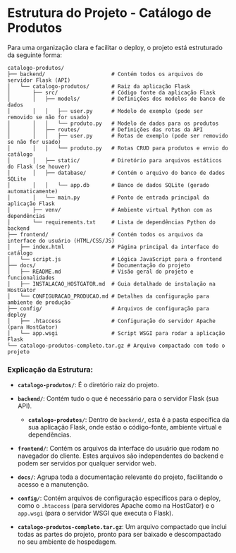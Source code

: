 # Estrutura do Projeto - Catálogo de Produtos

Para uma organização clara e facilitar o deploy, o projeto está estruturado da seguinte forma:

```
catalogo-produtos/
├── backend/                     # Contém todos os arquivos do servidor Flask (API)
│   └── catalogo-produtos/       # Raiz da aplicação Flask
│       ├── src/                 # Código fonte da aplicação Flask
│       │   ├── models/          # Definições dos modelos de banco de dados
│       │   │   ├── user.py      # Modelo de exemplo (pode ser removido se não for usado)
│       │   │   └── produto.py   # Modelo de dados para os produtos
│       │   ├── routes/          # Definições das rotas da API
│       │   │   ├── user.py      # Rotas de exemplo (pode ser removido se não for usado)
│       │   │   └── produto.py   # Rotas CRUD para produtos e envio do catálogo
│       │   ├── static/          # Diretório para arquivos estáticos do Flask (se houver)
│       │   ├── database/        # Contém o arquivo do banco de dados SQLite
│       │   │   └── app.db       # Banco de dados SQLite (gerado automaticamente)
│       │   └── main.py          # Ponto de entrada principal da aplicação Flask
│       ├── venv/                # Ambiente virtual Python com as dependências
│       └── requirements.txt     # Lista de dependências Python do backend
├── frontend/                    # Contém todos os arquivos da interface do usuário (HTML/CSS/JS)
│   ├── index.html               # Página principal da interface do catálogo
│   └── script.js                # Lógica JavaScript para o frontend
├── docs/                        # Documentação do projeto
│   ├── README.md                # Visão geral do projeto e funcionalidades
│   ├── INSTALACAO_HOSTGATOR.md  # Guia detalhado de instalação na HostGator
│   └── CONFIGURACAO_PRODUCAO.md # Detalhes da configuração para ambiente de produção
├── config/                      # Arquivos de configuração para deploy
│   ├── .htaccess                # Configuração do servidor Apache (para HostGator)
│   └── app.wsgi                 # Script WSGI para rodar a aplicação Flask
└── catalogo-produtos-completo.tar.gz # Arquivo compactado com todo o projeto
```

### Explicação da Estrutura:

- **`catalogo-produtos/`**: É o diretório raiz do projeto.

- **`backend/`**: Contém tudo o que é necessário para o servidor Flask (sua API).
    - **`catalogo-produtos/`**: Dentro de `backend/`, esta é a pasta específica da sua aplicação Flask, onde estão o código-fonte, ambiente virtual e dependências.

- **`frontend/`**: Contém os arquivos da interface do usuário que rodam no navegador do cliente. Estes arquivos são independentes do backend e podem ser servidos por qualquer servidor web.

- **`docs/`**: Agrupa toda a documentação relevante do projeto, facilitando o acesso e a manutenção.

- **`config/`**: Contém arquivos de configuração específicos para o deploy, como o `.htaccess` (para servidores Apache como na HostGator) e o `app.wsgi` (para o servidor WSGI que executa o Flask).

- **`catalogo-produtos-completo.tar.gz`**: Um arquivo compactado que inclui todas as partes do projeto, pronto para ser baixado e descompactado no seu ambiente de hospedagem.

